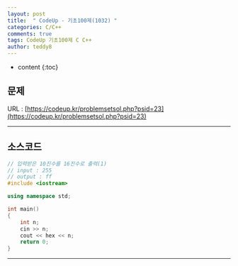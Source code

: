 ```yaml
---
layout: post   
title:  " CodeUp - 기초100제(1032) "
categories: C/C++
comments: true
tags: CodeUp 기초100제 C C++
author: teddy8  
---
```

* content
{:toc}

## 문제
URL : [https://codeup.kr/problemsetsol.php?psid=23](https://codeup.kr/problemsetsol.php?psid=23)

---

## 소스코드
``` cpp
// 입력받은 10진수를 16진수로 출력(1)
// input : 255
// output : ff
#include <iostream>

using namespace std;

int main()
{
	int n;
	cin >> n;
	cout << hex << n;
	return 0;
}
```

---
